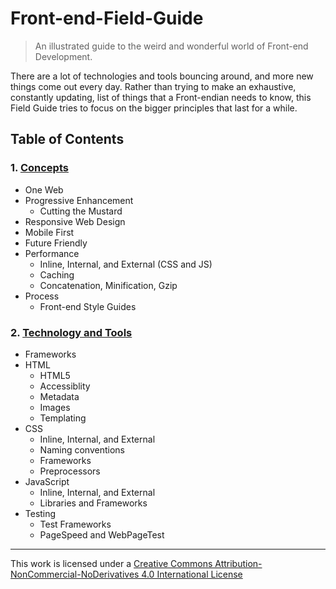 # Front-end-Field-Guide

> An illustrated guide to the weird and wonderful world of Front-end Development.

There are a lot of technologies and tools bouncing around, and more new things come out every day. Rather than trying to make an exhaustive, constantly updating, list of things that a Front-endian needs to know, this Field Guide tries to focus on the bigger principles that last for a while.

## Table of Contents

### 1. [Concepts](./concepts.md)

* One Web
* Progressive Enhancement
  * Cutting the Mustard
* Responsive Web Design
* Mobile First
* Future Friendly
* Performance
  * Inline, Internal, and External (CSS and JS)
  * Caching
  * Concatenation, Minification, Gzip
* Process
  * Front-end Style Guides

### 2. [Technology and Tools](./technology-and-tools.md)

* Frameworks
* HTML
  * HTML5
  * Accessiblity
  * Metadata
  * Images
  * Templating
* CSS
  * Inline, Internal, and External
  * Naming conventions
  * Frameworks
  * Preprocessors
* JavaScript
  * Inline, Internal, and External
  * Libraries and Frameworks
* Testing
  * Test Frameworks
  * PageSpeed and WebPageTest


---

This work is licensed under a [Creative Commons Attribution-NonCommercial-NoDerivatives 4.0 International License](http://creativecommons.org/licenses/by-nc-nd/4.0/)
